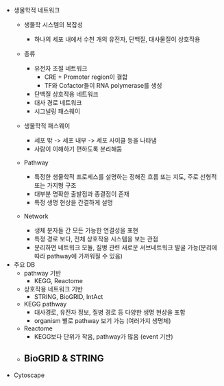 - 생물학적 네트워크
	- 생물학 시스템의 복잡성
		- 하나의 세포 내에서 수천 개의 유전자, 단백질, 대사물질이 상호작용
	- 종류
		- 유전자 조절 네트워크
			- CRE + Promoter region이 결합
			- TF와  Cofactor들이 RNA polymerase를 생성
		- 단백질 상호작용 네트워크
		- 대사 경로 네트워크
		- 시그널링 패스웨이
	- 생물학적 패스웨이
		- 세포 밖 -> 세포 내부 -> 세포 사이클 등을 나타냄
		- 사람이 이해하기 편하도록 분리해둠
	
	- Pathway
		- 특정한 생물학적 프로세스를 설명하는 정해진 흐름 또는 지도, 주로 선형적 또는 가지형 구조
		- 대부분 명확한 출발점과 종결점이 존재
		- 특정 생명 현상을 간결하게 설명
	- Network 
		- 생체 분자들 간 모든 가능한 연결성을 표현
		- 특정 경로 보다, 전체 상호작용 시스템을 보는 관점
		- 분리하면 네트워크 모듈, 질병 관련 새로운 서브네트워크 발굴 가능(분리에 따라 pathway에 가까워질 수 있음)
- 주요 DB
	- pathway 기반
		- KEGG, Reactome
	- 상호작용 네트워크 기반
		- STRING, BioGRID, IntAct
	- KEGG pathway
		- 대사경로, 유전자 정보, 질병 경로 등 다양한 생명 현상을 포함
		- organism 별로 pathway 보기 가능 (여러가지 생명체)
	- Reactome
		- KEGG보다 단위가 작음, pathway가 많음 (event 기반)
	- BioGRID & STRING
		- 
- Cytoscape